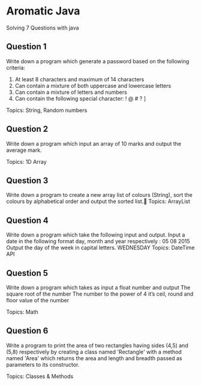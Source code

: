 # Aromatic Java
Solving 7 Questions with java

## Question 1
Write down a program which generate a password based on the following criteria:
1. At least 8 characters and maximum of 14 characters
2. Can contain a mixture of both uppercase and lowercase letters
3. Can contain a mixture of letters and numbers
4. Can contain the following special character: ! @ # ? ]

Topics: String, Random numbers

## Question 2
Write down a program which input an array of 10 marks and output the average mark.

Topics: 1D Array

## Question 3
Write down a program to create a new array list of colours (String), sort the colours by alphabetical order and output the sorted list.
Topics: ArrayList

## Question 4
Write down a program which take the following input and output.
Input a date in the following format day, month and year respectively :
05 08 2015
Output  the day of the week in capital letters.
WEDNESDAY
Topics: DateTime API

## Question 5 
Write down a program which takes as input a float number and output
The square root of the number
The number to the power of 4
it’s ceil, round and floor value of the number

Topics: Math

## Question 6
Write a program to print the area of two rectangles having sides (4,5) and (5,8) respectively by creating a class named 'Rectangle' with a method named 'Area' which returns the area and length and breadth passed as parameters to its constructor.

Topics: Classes & Methods
